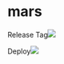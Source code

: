 # mars

Release Tag<a href='http://192.168.0.25:26219/view/BE%20-%20Mars/job/QAT%20mars%20Merge%20Update%20development%20And%20master%20Branches/'><img src='http://192.168.0.25:26219/view/BE%20-%20Mars/job/QAT%20mars%20Merge%20Update%20development%20And%20master%20Branches/badge/icon'></a>

Deploy<a href='http://192.168.0.25:26219/job/Release mars docker image to ECR/5/'><img src='http://192.168.0.25:26219/job/Release mars docker image to ECR/5//badge/icon'></a>
